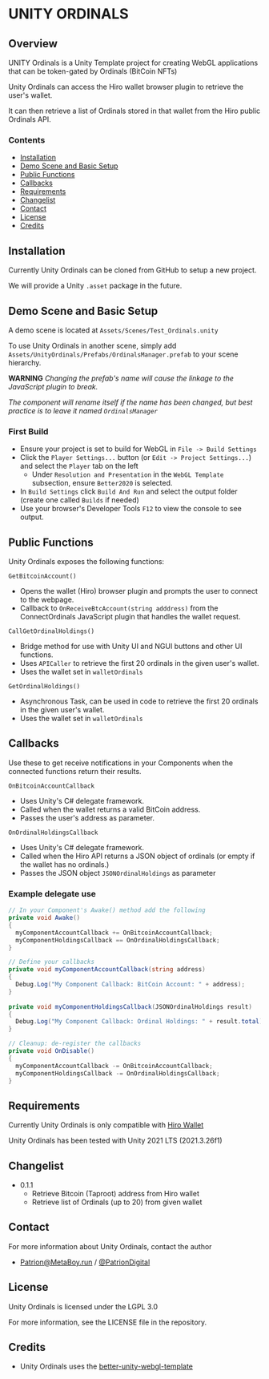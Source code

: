 # UNITY ORDINALS

## Overview

UNITY Ordinals is a Unity Template project for creating WebGL applications that can be token-gated by Ordinals (BitCoin NFTs)

Unity Ordinals can access the Hiro wallet browser plugin to retrieve the user's wallet.

It can then retrieve a list of Ordinals stored in that wallet from the Hiro public Ordinals API.

### Contents

- [Installation](#installation)
- [Demo Scene and Basic Setup](#demo-scene-and-basic-setup)
- [Public Functions](#public-functions)
- [Callbacks](#callbacks)
- [Requirements](#requirements)
- [Changelist](#changelist)
- [Contact](#contact)
- [License](#license)
- [Credits](#credits)

## Installation

Currently Unity Ordinals can be cloned from GitHub to setup a new project.

We will provide a Unity `.asset` package in the future.

## Demo Scene and Basic Setup

A demo scene is located at `Assets/Scenes/Test_Ordinals.unity`

To use Unity Ordinals in another scene, simply add `Assets/UnityOrdinals/Prefabs/OrdinalsManager.prefab` to your scene hierarchy.

**WARNING**
_Changing the prefab's name will cause the linkage to the JavaScript plugin to break._

_The component will rename itself if the name has been changed, but best practice is to leave it named `OrdinalsManager`_

### First Build

- Ensure your project is set to build for WebGL in `File -> Build Settings`
- Click the `Player Settings...` button (or `Edit -> Project Settings...`) and select the `Player` tab on the left
  - Under `Resolution and Presentation` in the `WebGL Template` subsection, ensure `Better2020` is selected.
- In `Build Settings` click `Build And Run` and select the output folder (create one called `Builds` if needed)
- Use your browser's Developer Tools `F12` to view the console to see output.



## Public Functions

Unity Ordinals exposes the following functions:

`GetBitcoinAccount()`

- Opens the wallet (Hiro) browser plugin and prompts the user to connect to the webpage.
- Callback to `OnReceiveBtcAccount(string adddress)` from the ConnectOrdinals JavaScript plugin that handles the wallet request.

`CallGetOrdinalHoldings()`

- Bridge method for use with Unity UI and NGUI buttons and other UI functions.
- Uses `APICaller` to retrieve the first 20 ordinals in the given user's wallet.
- Uses the wallet set in `walletOrdinals`

`GetOrdinalHoldings()`

- Asynchronous Task, can be used in code to retrieve the first 20 ordinals in the given user's wallet.
- Uses the wallet set in `walletOrdinals`

## Callbacks

Use these to get receive notifications in your Components when the connected functions return their results.

`OnBitcoinAccountCallback`

- Uses Unity's C# delegate framework.
- Called when the wallet returns a valid BitCoin address.
- Passes the user's address as parameter.

`OnOrdinalHoldingsCallback`

- Uses Unity's C# delegate framework.
- Called when the Hiro API returns a JSON object of ordinals (or empty if the wallet has no ordinals.)
- Passes the JSON object `JSONOrdinalHoldings` as parameter

### Example delegate use

```C#
// In your Component's Awake() method add the following
private void Awake()
{
  myComponentAccountCallback += OnBitcoinAccountCallback;
  myComponentHoldingsCallback == OnOrdinalHoldingsCallback;
}

// Define your callbacks
private void myComponentAccountCallback(string address)
{
  Debug.Log("My Component Callback: BitCoin Account: " + address);
}
    
private void myComponentHoldingsCallback(JSONOrdinalHoldings result)
{
  Debug.Log("My Component Callback: Ordinal Holdings: " + result.total);
} 

// Cleanup: de-register the callbacks
private void OnDisable()
{
  myComponentAccountCallback -= OnBitcoinAccountCallback;
  myComponentHoldingsCallback -= OnOrdinalHoldingsCallback;
}
```

## Requirements

Currently Unity Ordinals is only compatible with [Hiro Wallet](https://wallet.hiro.so/)

Unity Ordinals has been tested with Unity 2021 LTS (2021.3.26f1)

## Changelist

- 0.1.1
  - Retrieve Bitcoin (Taproot) address from Hiro wallet
  - Retrieve list of Ordinals (up to 20) from given wallet

## Contact

For more information about Unity Ordinals, contact the author

- [Patrion@MetaBoy.run](mailto:Patrion@MetaBoy.run) / [@PatrionDigital](https://twitter.com/@PatrionDigital)

## License

Unity Ordinals is licensed under the LGPL 3.0

For more information, see the LICENSE file in the repository.

## Credits

- Unity Ordinals uses the [better-unity-webgl-template](https://github.com/greggman/better-unity-webgl-template)
